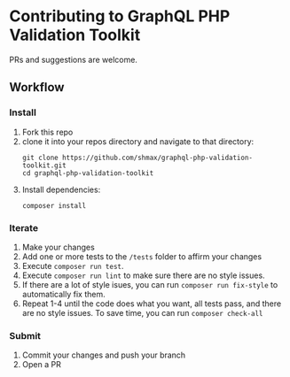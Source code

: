 # Contributing to GraphQL PHP Validation Toolkit
PRs and suggestions are welcome.

## Workflow

### Install
1. Fork this repo
2. clone it into your repos directory and navigate to that directory:
    ```
    git clone https://github.com/shmax/graphql-php-validation-toolkit.git
    cd graphql-php-validation-toolkit
    ```
3. Install dependencies:
    ```
    composer install
    ```

### Iterate
1. Make your changes
2. Add one or more tests to the `/tests` folder to affirm your changes
3. Execute `composer run test`.
4. Execute `composer run lint` to make sure there are no style issues.
5. If there are a lot of style isues, you can run `composer run fix-style` to automatically fix them.
5. Repeat 1-4 until the code does what you want, all tests pass, and there are no style issues. To save time, you can run `composer check-all`

### Submit
1. Commit your changes and push your branch
2. Open a PR    